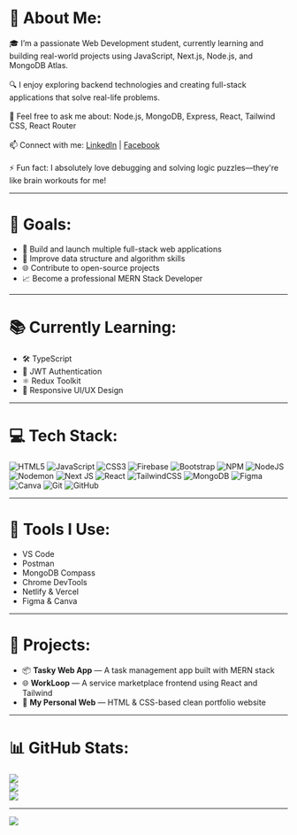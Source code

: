 # 💫 About Me:
🎓 I’m a passionate Web Development student, currently learning and building real-world projects using JavaScript, Next.js, Node.js, and MongoDB Atlas.<br><br>
🔍 I enjoy exploring backend technologies and creating full-stack applications that solve real-life problems.<br><br>
💬 Feel free to ask me about: Node.js, MongoDB, Express, React, Tailwind CSS, React Router<br><br>
📫 Connect with me: [LinkedIn](#) | [Facebook](#)<br><br>
⚡ Fun fact: I absolutely love debugging and solving logic puzzles—they're like brain workouts for me!

---

# 🎯 Goals:
- 🚀 Build and launch multiple full-stack web applications
- 🧠 Improve data structure and algorithm skills
- 🌐 Contribute to open-source projects
- 📈 Become a professional MERN Stack Developer

---

# 📚 Currently Learning:
- 🛠 TypeScript
- 🔐 JWT Authentication
- ⚛️ Redux Toolkit
- 📱 Responsive UI/UX Design

---

# 💻 Tech Stack:
![HTML5](https://img.shields.io/badge/html5-%23E34F26.svg?style=for-the-badge&logo=html5&logoColor=white)
![JavaScript](https://img.shields.io/badge/javascript-%23323330.svg?style=for-the-badge&logo=javascript&logoColor=%23F7DF1E)
![CSS3](https://img.shields.io/badge/css3-%231572B6.svg?style=for-the-badge&logo=css3&logoColor=white)
![Firebase](https://img.shields.io/badge/firebase-a08021?style=for-the-badge&logo=firebase&logoColor=ffcd34)
![Bootstrap](https://img.shields.io/badge/bootstrap-%238511FA.svg?style=for-the-badge&logo=bootstrap&logoColor=white)
![NPM](https://img.shields.io/badge/NPM-%23CB3837.svg?style=for-the-badge&logo=npm&logoColor=white)
![NodeJS](https://img.shields.io/badge/node.js-6DA55F?style=for-the-badge&logo=node.js&logoColor=white)
![Nodemon](https://img.shields.io/badge/NODEMON-%23323330.svg?style=for-the-badge&logo=nodemon&logoColor=%BBDEAD)
![Next JS](https://img.shields.io/badge/Next-black?style=for-the-badge&logo=next.js&logoColor=white)
![React](https://img.shields.io/badge/react-%2320232a.svg?style=for-the-badge&logo=react&logoColor=%2361DAFB)
![TailwindCSS](https://img.shields.io/badge/tailwindcss-%2338B2AC.svg?style=for-the-badge&logo=tailwind-css&logoColor=white)
![MongoDB](https://img.shields.io/badge/MongoDB-%234ea94b.svg?style=for-the-badge&logo=mongodb&logoColor=white)
![Figma](https://img.shields.io/badge/figma-%23F24E1E.svg?style=for-the-badge&logo=figma&logoColor=white)
![Canva](https://img.shields.io/badge/Canva-%2300C4CC.svg?style=for-the-badge&logo=Canva&logoColor=white)
![Git](https://img.shields.io/badge/git-%23F05033.svg?style=for-the-badge&logo=git&logoColor=white)
![GitHub](https://img.shields.io/badge/github-%23121011.svg?style=for-the-badge&logo=github&logoColor=white)

---

# 🧩 Tools I Use:
- VS Code
- Postman
- MongoDB Compass
- Chrome DevTools
- Netlify & Vercel
- Figma & Canva

---

# 🚀 Projects:
- 📦 **Tasky Web App** — A task management app built with MERN stack
- 🌐 **WorkLoop** — A service marketplace frontend using React and Tailwind
- 🔧 **My Personal Web** — HTML & CSS-based clean portfolio website

---

# 📊 GitHub Stats:
![](https://github-readme-stats.vercel.app/api?username=SojiburAsif&theme=dark&hide_border=true&include_all_commits=true&count_private=true)<br/>
![](https://nirzak-streak-stats.vercel.app/?user=SojiburAsif&theme=dark&hide_border=true)<br/>
![](https://github-readme-stats.vercel.app/api/top-langs/?username=SojiburAsif&theme=dark&hide_border=true&include_all_commits=true&count_private=true&layout=compact)

---

[![](https://visitcount.itsvg.in/api?id=SojiburAsif&icon=0&color=0)](https://visitcount.itsvg.in)

<!-- Proudly created with GPRM ( https://gprm.itsvg.in ) -->
